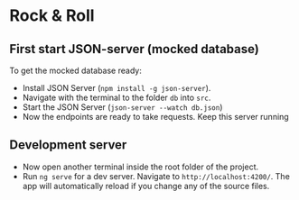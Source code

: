 # Rock & Roll

## First start JSON-server (mocked database)

To get the mocked database ready:

  - Install JSON Server (`npm install -g json-server`).
  - Navigate with the terminal to the folder `db` into `src`.
  - Start the JSON Server (`json-server --watch db.json`)
  - Now the endpoints are ready to take requests. Keep this server running

## Development server

- Now open another terminal inside the root folder of the project.
- Run `ng serve` for a dev server. Navigate to `http://localhost:4200/`. The app will automatically reload if you change any of the source files.